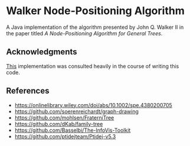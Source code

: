 # Walker Node-Positioning Algorithm

A Java implementation of the algorithm presented by John Q. Walker II in the paper titled _A Node-Positioning Algorithm for General Trees_.

## Acknowledgments

[This](https://github.com/soerenreichardt/graph-drawing) implementation was consulted heavily in the course of writing this code.

## References

* https://onlinelibrary.wiley.com/doi/abs/10.1002/spe.4380200705
* https://github.com/soerenreichardt/graph-drawing
* https://github.com/mohlsen/FraterniTree
* https://github.com/dKab/family-tree
* https://github.com/Basselbi/The-InfoVis-Toolkit
* https://github.com/ptidejteam/Ptidej-v5.3
